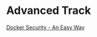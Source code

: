 # Advanced Track

[Docker Security - An Easy Way](https://github.com/collabnix/dockerlabs/blob/master/advanced/security/README.md)<br>
